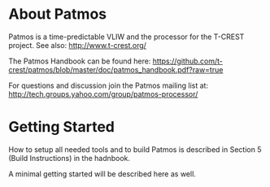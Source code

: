 About Patmos
============

Patmos is a time-predictable VLIW and the processor for the T-CREST project.
See also: http://www.t-crest.org/

The Patmos Handbook can be found here:
https://github.com/t-crest/patmos/blob/master/doc/patmos_handbook.pdf?raw=true

For questions and discussion join the Patmos mailing list at:
http://tech.groups.yahoo.com/group/patmos-processor/

Getting Started
===============

How to setup all needed tools and to build Patmos is described in
Section 5 (Build Instructions) in the hadnbook.

A minimal getting started will be described here as well.
